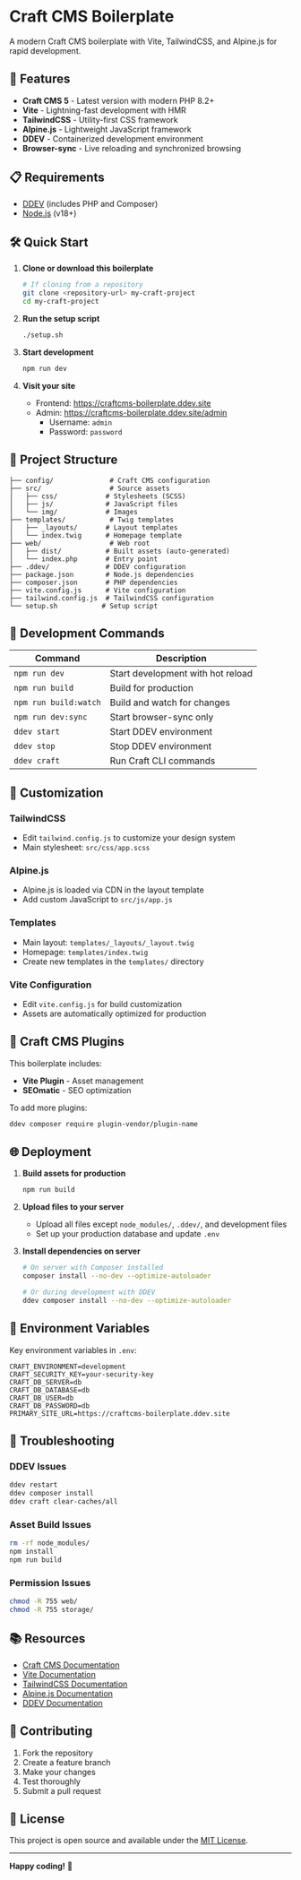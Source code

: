# Craft CMS Boilerplate

A modern Craft CMS boilerplate with Vite, TailwindCSS, and Alpine.js for rapid development.

## 🚀 Features

- **Craft CMS 5** - Latest version with modern PHP 8.2+
- **Vite** - Lightning-fast development with HMR
- **TailwindCSS** - Utility-first CSS framework
- **Alpine.js** - Lightweight JavaScript framework
- **DDEV** - Containerized development environment
- **Browser-sync** - Live reloading and synchronized browsing

## 📋 Requirements

- [DDEV](https://ddev.readthedocs.io/en/stable/#installation) (includes PHP and Composer)
- [Node.js](https://nodejs.org/) (v18+)

## 🛠️ Quick Start

1. **Clone or download this boilerplate**
   ```bash
   # If cloning from a repository
   git clone <repository-url> my-craft-project
   cd my-craft-project
   ```

2. **Run the setup script**
   ```bash
   ./setup.sh
   ```

3. **Start development**
   ```bash
   npm run dev
   ```

4. **Visit your site**
   - Frontend: https://craftcms-boilerplate.ddev.site
   - Admin: https://craftcms-boilerplate.ddev.site/admin
     - Username: `admin`
     - Password: `password`

## 📁 Project Structure

```
├── config/              # Craft CMS configuration
├── src/                 # Source assets
│   ├── css/            # Stylesheets (SCSS)
│   ├── js/             # JavaScript files
│   └── img/            # Images
├── templates/           # Twig templates
│   ├── _layouts/       # Layout templates
│   └── index.twig      # Homepage template
├── web/                 # Web root
│   ├── dist/           # Built assets (auto-generated)
│   └── index.php       # Entry point
├── .ddev/              # DDEV configuration
├── package.json        # Node.js dependencies
├── composer.json       # PHP dependencies
├── vite.config.js      # Vite configuration
├── tailwind.config.js  # TailwindCSS configuration
└── setup.sh           # Setup script
```

## 🔧 Development Commands

| Command | Description |
|---------|-------------|
| `npm run dev` | Start development with hot reload |
| `npm run build` | Build for production |
| `npm run build:watch` | Build and watch for changes |
| `npm run dev:sync` | Start browser-sync only |
| `ddev start` | Start DDEV environment |
| `ddev stop` | Stop DDEV environment |
| `ddev craft` | Run Craft CLI commands |

## 🎨 Customization

### TailwindCSS
- Edit `tailwind.config.js` to customize your design system
- Main stylesheet: `src/css/app.scss`

### Alpine.js
- Alpine.js is loaded via CDN in the layout template
- Add custom JavaScript to `src/js/app.js`

### Templates
- Main layout: `templates/_layouts/_layout.twig`
- Homepage: `templates/index.twig`
- Create new templates in the `templates/` directory

### Vite Configuration
- Edit `vite.config.js` for build customization
- Assets are automatically optimized for production

## 🔌 Craft CMS Plugins

This boilerplate includes:
- **Vite Plugin** - Asset management
- **SEOmatic** - SEO optimization

To add more plugins:
```bash
ddev composer require plugin-vendor/plugin-name
```

## 🌐 Deployment

1. **Build assets for production**
   ```bash
   npm run build
   ```

2. **Upload files to your server**
   - Upload all files except `node_modules/`, `.ddev/`, and development files
   - Set up your production database and update `.env`

3. **Install dependencies on server**
   ```bash
   # On server with Composer installed
   composer install --no-dev --optimize-autoloader
   
   # Or during development with DDEV
   ddev composer install --no-dev --optimize-autoloader
   ```

## 📝 Environment Variables

Key environment variables in `.env`:

```env
CRAFT_ENVIRONMENT=development
CRAFT_SECURITY_KEY=your-security-key
CRAFT_DB_SERVER=db
CRAFT_DB_DATABASE=db
CRAFT_DB_USER=db
CRAFT_DB_PASSWORD=db
PRIMARY_SITE_URL=https://craftcms-boilerplate.ddev.site
```

## 🐛 Troubleshooting

### DDEV Issues
```bash
ddev restart
ddev composer install
ddev craft clear-caches/all
```

### Asset Build Issues
```bash
rm -rf node_modules/
npm install
npm run build
```

### Permission Issues
```bash
chmod -R 755 web/
chmod -R 755 storage/
```

## 📚 Resources

- [Craft CMS Documentation](https://craftcms.com/docs)
- [Vite Documentation](https://vitejs.dev/)
- [TailwindCSS Documentation](https://tailwindcss.com/docs)
- [Alpine.js Documentation](https://alpinejs.dev/)
- [DDEV Documentation](https://ddev.readthedocs.io/)

## 🤝 Contributing

1. Fork the repository
2. Create a feature branch
3. Make your changes
4. Test thoroughly
5. Submit a pull request

## 📄 License

This project is open source and available under the [MIT License](LICENSE).

---

**Happy coding!** 🚀
